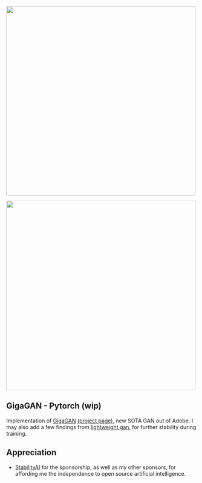 
<img src="./gigagan-sample.png" width="500px"></img>

<img src="./gigagan-architecture.png" width="500px"></img>

## GigaGAN - Pytorch (wip)

Implementation of <a href="https://arxiv.org/abs/2303.05511">GigaGAN</a> <a href="https://mingukkang.github.io/GigaGAN/">(project page)</a>, new SOTA GAN out of Adobe. I may also add a few findings from <a href="https://github.com/lucidrains/lightweight-gan">lightweight gan</a>, for further stability during training.

## Appreciation

- <a href="https://stability.ai/">StabilityAI</a> for the sponsorship, as well as my other sponsors, for affording me the independence to open source artificial intelligence.
